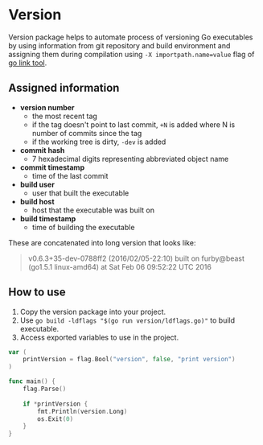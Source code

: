 # Version
Version package helps to automate process of versioning Go executables by 
using information from git repository and build environment and 
assigning them during compilation using `-X importpath.name=value` flag of [go link tool](https://golang.org/cmd/link/).

## Assigned information

- **version number**
  - the most recent tag
  - if the tag doesn't point to last commit, `+N` is added where N is number of commits since the tag
  - if the working tree is dirty, `-dev` is added
- **commit hash**
  - 7 hexadecimal digits representing abbreviated object name
- **commit timestamp**
  - time of the last commit
- **build user**
  - user that built the executable
- **build host**
  - host that the executable was built on
- **build timestamp**
  - time of building the executable

These are concatenated into long version that looks like:

> v0.6.3+35-dev-0788ff2 (2016/02/05-22:10) built on furby@beast (go1.5.1 linux-amd64) at Sat Feb 06 09:52:22 UTC 2016

## How to use

1. Copy the version package into your project.
2. Use `go build -ldflags "$(go run version/ldflags.go)"` to build executable.
3. Access exported variables to use in the project.

```go
var	(
    printVersion = flag.Bool("version", false, "print version")
)

func main() {
    flag.Parse()
    
    if *printVersion {
        fmt.Println(version.Long)
        os.Exit(0)
    }
}
```
